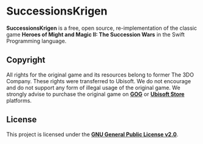 # SuccessionsKrigen
**SuccessionsKrigen** is a free, open source, re-implementation of the classic game **Heroes of Might and Magic II: The Succession Wars** in the Swift Programming language.

## Copyright

All rights for the original game and its resources belong to former The 3DO Company. These rights were transferred to Ubisoft. We do not encourage and do not support any form of illegal usage of the original game. We strongly advise to purchase the original game on [**GOG**](https://www.gog.com) or [**Ubisoft Store**](https://store.ubi.com) platforms. 

## License

This project is licensed under the [**GNU General Public License v2.0**](https://github.com/Sajjon/SuccessionsKrigen/blob/main/LICENSE).
